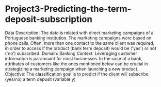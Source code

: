 # Project3-Predicting-the-term-deposit-subscription
Data Description: The data is related with direct marketing campaigns of a Portuguese banking institution. The marketing campaigns were based on phone calls. Often, more than one contact to the same client was required, in order to access if the product (bank term deposit) would be ('yes') or not ('no') subscribed.  Domain: Banking  Context: Leveraging customer information is paramount for most businesses. In the case of a bank, attributes of customers like the ones mentioned below can be crucial in strategizing a marketing campaign when launching a new product.  Objective: The classification goal is to predict if the client will subscribe (yes/no) a term deposit (variable y)
